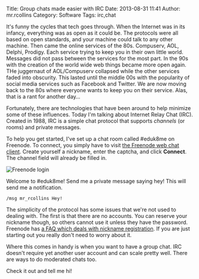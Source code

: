 Title: Group chats made easier with IRC
Date: 2013-08-31 11:41
Author: mr.rcollins
Category: Software
Tags: irc,chat

It's funny the cycles that tech goes through. When the Internet was in its infancy, everything was as open as it could be. The protocols were all based on open standards, and your machine could talk to any other machine. Then came the online services of the 80s. Compuserv, AOL, Delphi, Prodigy. Each service trying to keep you in their own little world. Messages did not pass between the services for the most part. In the 90s with the creation of the world wide web things became more open again. THe juggernaut of AOL/Compuserv collapsed while the other services faded into obscurity. This lasted until the middle 00s with the popularity of social media services such as Facebook and Twitter. We are now moving back to the 80s where everyone wants to keep you on their service. Alas, that is a rant for another day…

Fortunately, there are technologies that have been around to help minimize some of these influences. Today I'm talking about Internet Relay Chat (IRC). Created in 1988, IRC is a simple chat protocol that supports *channels* (or rooms) and private messages.

To help you get started, I've set up a chat room called #eduk8me on Freenode. To connect, you simply have to visit [the Freenode web chat client](http://webchat.freenode.net?channels=%23eduk8me&uio=d4). Create yourself a nickname, enter the captcha, and click **Connect**. The channel field will already be filled in.

![Freenode login](http://dl.ryancollins.org/blog/ConnectToFreenode-l.jpg)

Welcome to #eduk8me! Send me a private message saying hey! This will send me a notification.

    /msg mr_rcollins Hey!

The simplicity of the protocol has some issues that we're not used to dealing with. The first is that there are no accounts. You can reserve your nickname though, so others cannot use it unless they have the password. Freenode has [a FAQ which deals with nickname registration](http://freenode.net/faq.shtml#registering). If you are just starting out you really don't need to worry about it.

Where this comes in handy is when you want to have a group chat. IRC doesn't require yet another user account and can scale pretty well. There are ways to do moderated chats too.

Check it out and tell me hi!